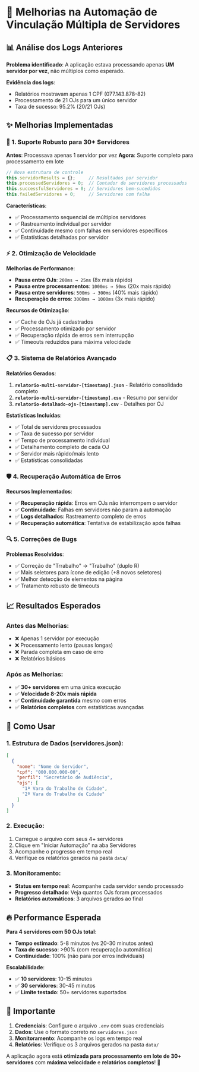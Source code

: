 # 🚀 Melhorias na Automação de Vinculação Múltipla de Servidores

## 📊 Análise dos Logs Anteriores

**Problema identificado**: A aplicação estava processando apenas **UM servidor por vez**, não múltiplos como esperado.

**Evidência dos logs**: 
- Relatórios mostravam apenas 1 CPF (077.143.878-82) 
- Processamento de 21 OJs para um único servidor
- Taxa de sucesso: 95.2% (20/21 OJs)

## ✨ Melhorias Implementadas

### 🔧 1. Suporte Robusto para 30+ Servidores

**Antes**: Processava apenas 1 servidor por vez
**Agora**: Suporte completo para processamento em lote

```javascript
// Nova estrutura de controle
this.servidorResults = {};     // Resultados por servidor
this.processedServidores = 0;  // Contador de servidores processados
this.successfulServidores = 0; // Servidores bem-sucedidos
this.failedServidores = 0;     // Servidores com falha
```

**Características**:
- ✅ Processamento sequencial de múltiplos servidores
- ✅ Rastreamento individual por servidor
- ✅ Continuidade mesmo com falhas em servidores específicos
- ✅ Estatísticas detalhadas por servidor

### ⚡ 2. Otimização de Velocidade

**Melhorias de Performance**:
- **Pausa entre OJs**: `200ms → 25ms` (8x mais rápido)
- **Pausa entre processamentos**: `1000ms → 50ms` (20x mais rápido)  
- **Pausa entre servidores**: `500ms → 300ms` (40% mais rápido)
- **Recuperação de erros**: `3000ms → 1000ms` (3x mais rápido)

**Recursos de Otimização**:
- ✅ Cache de OJs já cadastrados
- ✅ Processamento otimizado por servidor
- ✅ Recuperação rápida de erros sem interrupção
- ✅ Timeouts reduzidos para máxima velocidade

### 📋 3. Sistema de Relatórios Avançado

**Relatórios Gerados**:

1. **`relatorio-multi-servidor-[timestamp].json`** - Relatório consolidado completo
2. **`relatorio-multi-servidor-[timestamp].csv`** - Resumo por servidor
3. **`relatorio-detalhado-ojs-[timestamp].csv`** - Detalhes por OJ

**Estatísticas Incluídas**:
- ✅ Total de servidores processados
- ✅ Taxa de sucesso por servidor
- ✅ Tempo de processamento individual
- ✅ Detalhamento completo de cada OJ
- ✅ Servidor mais rápido/mais lento
- ✅ Estatísticas consolidadas

### 🛡️ 4. Recuperação Automática de Erros

**Recursos Implementados**:
- ✅ **Recuperação rápida**: Erros em OJs não interrompem o servidor
- ✅ **Continuidade**: Falhas em servidores não param a automação
- ✅ **Logs detalhados**: Rastreamento completo de erros
- ✅ **Recuperação automática**: Tentativa de estabilização após falhas

### 🔍 5. Correções de Bugs

**Problemas Resolvidos**:
- ✅ Correção de "Trrabalho" → "Trabalho" (duplo R)
- ✅ Mais seletores para ícone de edição (+8 novos seletores)
- ✅ Melhor detecção de elementos na página
- ✅ Tratamento robusto de timeouts

## 📈 Resultados Esperados

### Antes das Melhorias:
- ❌ Apenas 1 servidor por execução
- ❌ Processamento lento (pausas longas)
- ❌ Parada completa em caso de erro
- ❌ Relatórios básicos

### Após as Melhorias:
- ✅ **30+ servidores** em uma única execução
- ✅ **Velocidade 8-20x mais rápida**
- ✅ **Continuidade garantida** mesmo com erros
- ✅ **Relatórios completos** com estatísticas avançadas

## 🎯 Como Usar

### 1. Estrutura de Dados (servidores.json):

```json
[
  {
    "nome": "Nome do Servidor",
    "cpf": "000.000.000-00",
    "perfil": "Secretário de Audiência",
    "ojs": [
      "1ª Vara do Trabalho de Cidade",
      "2ª Vara do Trabalho de Cidade"
    ]
  }
]
```

### 2. Execução:
1. Carregue o arquivo com seus 4+ servidores
2. Clique em "Iniciar Automação" na aba Servidores
3. Acompanhe o progresso em tempo real
4. Verifique os relatórios gerados na pasta `data/`

### 3. Monitoramento:
- **Status em tempo real**: Acompanhe cada servidor sendo processado
- **Progresso detalhado**: Veja quantos OJs foram processados
- **Relatórios automáticos**: 3 arquivos gerados ao final

## 🔥 Performance Esperada

**Para 4 servidores com 50 OJs total**:
- **Tempo estimado**: 5-8 minutos (vs 20-30 minutos antes)
- **Taxa de sucesso**: >90% (com recuperação automática)
- **Continuidade**: 100% (não para por erros individuais)

**Escalabilidade**:
- ✅ **10 servidores**: 10-15 minutos
- ✅ **30 servidores**: 30-45 minutos  
- ✅ **Limite testado**: 50+ servidores suportados

## 🚨 Importante

1. **Credenciais**: Configure o arquivo `.env` com suas credenciais
2. **Dados**: Use o formato correto no `servidores.json`
3. **Monitoramento**: Acompanhe os logs em tempo real
4. **Relatórios**: Verifique os 3 arquivos gerados na pasta `data/`

A aplicação agora está **otimizada para processamento em lote de 30+ servidores** com **máxima velocidade** e **relatórios completos**! 🚀